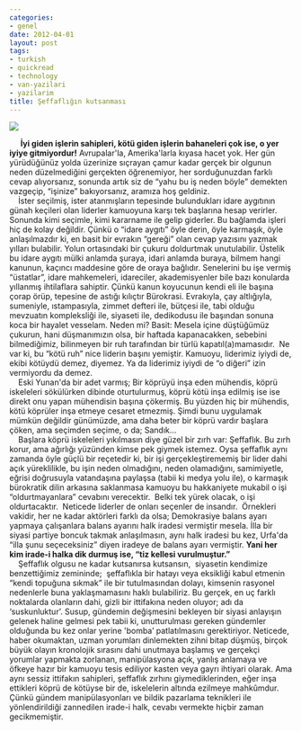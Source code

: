 ```yaml
---
categories:
- genel
date: 2012-04-01
layout: post
tags:
- turkish
- quickread
- technology
- van-yazilari
- yazilarim
title: Şeffaflığın kutsanması
---
```


[![](/images/iso9001.jpg)](http://www.artibel.com.tr/artibel%20resim/iso9001.jpg)

     **İyi giden işlerin sahipleri, kötü giden işlerin bahaneleri çok ise, o yer iyiye gitmiyordur!** Avrupalar'la, Amerika'larla kıyasa hacet yok. Her gün yürüdüğünüz yolda üzerinize sıçrayan çamur kadar gerçek bir olgunun neden düzelmediğini gerçekten öğrenemiyor, her sorduğunuzdan farklı cevap alıyorsanız, sonunda artık siz de “yahu bu iş neden böyle” demekten vazgeçip, “işinize” bakıyorsanız, aramıza hoş geldiniz.  
    İster seçilmiş, ister atanmışların tepesinde bulundukları idare aygıtının günah keçileri olan liderler kamuoyuna karşı tek başlarına hesap verirler. Sonunda kimi seçimle, kimi kararname ile gelip giderler. Bu bağlamda işleri hiç de kolay değildir. Çünkü o “idare aygıtı” öyle derin, öyle karmaşık, öyle anlaşılmazdır ki, en basit bir evrakın “gereği” olan cevap yazısını yazmak yılları bulabilir. Yolun ortasındaki bir çukuru doldurtmak unutulabilir. Üstelik bu idare aygıtı mülki anlamda şuraya, idari anlamda buraya, bilmem hangi kanunun, kaçıncı maddesine göre de oraya bağlıdır. Senelerini bu işe vermiş “üstatlar”, idare mahkemeleri, idareciler, akademisyenler bile bazı konularda yıllanmış ihtilaflara sahiptir. Çünkü kanun koyucunun kendi eli ile başına çorap örüp, tepesine de astığı kılıçtır Bürokrasi. Evrakıyla, çay altlığıyla, sumeniyle, ıstampasıyla, zimmet defteri ile, bütçesi ile, tabi olduğu mevzuatın kompleksliği ile, siyaseti ile, dedikodusu ile başından sonuna koca bir hayalet vesselam. Neden mi? Basit: Mesela içine düştüğümüz çukurun, hani düşmanımızın olsa, bir haftada kapanacakken, sebebini bilmediğimiz, bilinmeyen bir ruh tarafından bir türlü kapatıl(a)mamasıdır.  Ne var ki, bu “kötü ruh” nice liderin başını yemiştir. Kamuoyu, liderimiz iyiydi de, ekibi kötüydü demez, diyemez. Ya da liderimiz iyiydi de “o diğeri” izin vermiyordu da demez.  
    Eski Yunan'da bir adet varmış; Bir köprüyü inşa eden mühendis, köprü iskeleleri sökülürken dibinde oturtulurmuş, köprü kötü inşa edilmiş ise ise direkt onu yapan mühendisin başına çökermiş. Bu yüzden hiç bir mühendis, kötü köprüler inşa etmeye cesaret etmezmiş. Şimdi bunu uygulamak mümkün değildir günümüzde, ama daha beter bir köprü vardır başlara çöken, ama seçimden seçime, o da; Sandık…  
    Başlara köprü iskeleleri yıkılmasın diye güzel bir zırh var: Şeffaflık. Bu zırh korur, ama ağırlığı yüzünden kimse pek giymek istemez. Oysa şeffaflık aynı zamanda öyle güçlü bir reçetedir ki, bir işi gerçekleştirememiş bir lider dahi açık yüreklilikle, bu işin neden olmadığını, neden olamadığını, samimiyetle, eğrisi doğrusuyla vatandaşına paylaşsa (tabii ki medya yolu ile), o karmaşık bürokratik dilin arkasına saklanmasa kamuoyu bu hakkaniyete mukabil o işi “oldurtmayanlara” cevabını verecektir.  Belki tek yürek olacak, o işi oldurtacaktır.  Neticede liderler de onları seçenler de insandır.  Örnekleri vakidir, her ne kadar aktörleri farklı da olsa; Demokrasiye balans ayarı yapmaya çalışanlara balans ayarını halk iradesi vermiştir mesela. İlla bir siyasi partiye boncuk takmak anlaşılmasın, aynı halk iradesi bu kez, Urfa'da “illa şunu seçeceksiniz” diyen iradeye de balans ayarı vermiştir. **Yani her kim irade-i halka dik durmuş ise, “tiz kellesi vurulmuştur.”**  
    Şeffaflık olgusu ne kadar kutsanırsa kutsansın,  siyasetin kendimize benzettiğimiz zemininde;  şeffaflıkla bir hatayı veya eksikliği kabul etmenin “kendi topuğuna sıkmak” ile bir tutulmasından dolayı, kimsenin rasyonel nedenlerle buna yaklaşmamasını haklı bulabiliriz. Bu gerçek, en uç farklı noktalarda olanların dahi, gizli bir ittifakına neden oluyor; adı da ‘suskunluktur’. Susup, gündemin değişmesini bekleyen bir siyasi anlayışın gelenek haline gelmesi pek tabii ki, unutturulması gereken gündemler olduğunda bu kez onlar yerine 'bomba’ patlatılmasını gerektiriyor. Neticede, haber okumaktan, uzman yorumları dinlemekten zihni bitap düşmüş, birçok büyük olayın kronolojik sırasını dahi unutmaya başlamış ve gerçekçi yorumlar yapmakta zorlanan, manipülasyona açık, yanlış anlamaya ve öfkeye hazır bir kamuoyu tesis ediliyor kasten veya gayrı ihtiyari olarak. Ama aynı sessiz ittifakın sahipleri, şeffaflık zırhını giymediklerinden, eğer inşa ettikleri köprü de kötüyse bir de, iskelelerin altında ezilmeye mahkûmdur. Çünkü gündem manipülasyonları ve bildik pazarlama teknikleri ile yönlendirildiği zannedilen irade-i halk, cevabı vermekte hiçbir zaman gecikmemiştir.
